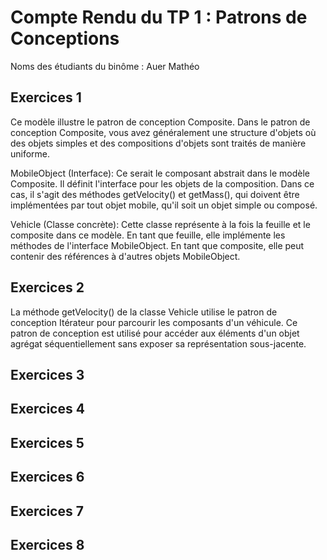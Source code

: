 # Compte Rendu du TP 1 : Patrons de Conceptions

Noms des étudiants du binôme : Auer Mathéo

## Exercices 1
Ce modèle illustre le patron de conception Composite. Dans le patron de conception Composite, vous avez généralement une structure d'objets où des objets simples et des compositions d'objets sont traités de manière uniforme.

MobileObject (Interface): Ce serait le composant abstrait dans le modèle Composite. Il définit l'interface pour les objets de la composition. Dans ce cas, il s'agit des méthodes getVelocity() et getMass(), qui doivent être implémentées par tout objet mobile, qu'il soit un objet simple ou composé.

Vehicle (Classe concrète): Cette classe représente à la fois la feuille et le composite dans ce modèle. En tant que feuille, elle implémente les méthodes de l'interface MobileObject. En tant que composite, elle peut contenir des références à d'autres objets MobileObject.
## Exercices 2
La méthode getVelocity() de la classe Vehicle utilise le patron de conception Itérateur pour parcourir les composants d'un véhicule. Ce patron de conception est utilisé pour accéder aux éléments d'un objet agrégat séquentiellement sans exposer sa représentation sous-jacente.

## Exercices 3

## Exercices 4

## Exercices 5

## Exercices 6

## Exercices 7

## Exercices 8


